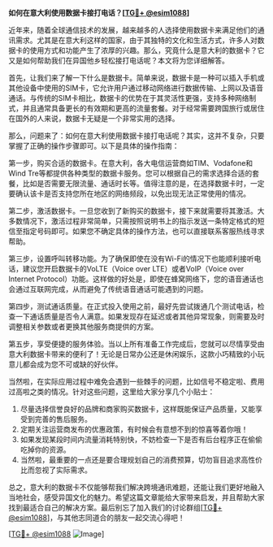 **如何在意大利使用数据卡接打电话？[[TG💪+ @esim1088](https://t.me/s/esim1088)]**

近年来，随着全球通信技术的发展，越来越多的人选择使用数据卡来满足他们的通讯需求。尤其是在意大利这样的国家，由于其独特的文化和生活方式，许多人对数据卡的使用方式和功能产生了浓厚的兴趣。那么，究竟什么是意大利的数据卡？它又是如何帮助我们在异国他乡轻松接打电话呢？本文将为您详细解答。

首先，让我们来了解一下什么是数据卡。简单来说，数据卡是一种可以插入手机或其他设备中使用的SIM卡，它允许用户通过移动网络进行数据传输、上网以及语音通话。与传统的SIM卡相比，数据卡的优势在于其灵活性更强，支持多种网络制式，并且通常具备更长的有效期和更高的流量套餐。对于经常需要跨国旅行或居住在国外的人来说，数据卡无疑是一个非常实用的选择。

那么，问题来了：如何在意大利使用数据卡接打电话呢？其实，这并不复杂，只要掌握了正确的操作步骤即可。以下是具体的操作指南：

第一步，购买合适的数据卡。在意大利，各大电信运营商如TIM、Vodafone和Wind Tre等都提供各种类型的数据卡服务。您可以根据自己的需求选择合适的套餐，比如是否需要无限流量、通话时长等。值得注意的是，在选择数据卡时，一定要确认该卡是否支持您所在地区的网络频段，以免出现无法正常使用的情况。

第二步，激活数据卡。一旦您收到了新购买的数据卡，接下来就需要将其激活。大多数情况下，激活过程非常简单，只需按照说明书上的指示发送一条特定格式的短信至指定号码即可。如果您不确定具体的操作方法，也可以直接联系客服热线寻求帮助。

第三步，设置呼叫转移功能。为了确保即使在没有Wi-Fi的情况下也能顺利接听电话，建议您开启数据卡的VoLTE（Voice over LTE）或者VoIP（Voice over Internet Protocol）功能。这样做的好处是，即使在蜂窝网络下，您的语音通话也会通过互联网完成，从而避免了传统语音通话可能遇到的问题。

第四步，测试通话质量。在正式投入使用之前，最好先尝试拨通几个测试电话，检查一下通话质量是否令人满意。如果发现存在延迟或者其他异常现象，则需要及时调整相关参数或者更换其他服务商提供的方案。

第五步，享受便捷的服务体验。当以上所有准备工作完成后，您就可以尽情享受由意大利数据卡带来的便利了！无论是日常办公还是休闲娱乐，这款小巧精致的小玩意儿都会成为您不可或缺的好伙伴。

当然啦，在实际应用过程中难免会遇到一些棘手的问题，比如信号不稳定啦、费用过高啦之类的情况。针对这些问题，这里给大家分享几个小贴士：

1. 尽量选择信誉良好的品牌和商家购买数据卡，这样既能保证产品质量，又能享受到完善的售后服务。
2. 定期关注运营商发布的优惠政策，有时候会有意想不到的惊喜等着你哦！
3. 如果发现某段时间内流量消耗特别快，不妨检查一下是否有后台程序正在偷偷吃掉你的资源。
4. 当然啦，最重要的一点还是要合理规划自己的消费预算，切勿盲目追求高性价比而忽视了实际需求。

总之，意大利的数据卡不仅能够帮我们解决跨境通讯难题，还能让我们更好地融入当地社会，感受异国文化的魅力。希望这篇文章能给大家带来启发，并且帮助大家找到最适合自己的解决方案。最后别忘了加入我们的讨论群组[[TG💪+ @esim1088](https://t.me/s/esim1088)]，与其他志同道合的朋友一起交流心得吧！

[[TG💪+ @esim1088](https://t.me/s/esim1088) ![Image](https://i.postimg.cc/4NQfJmqS/Snipaste-2025-05-13-00-14-12.png)]